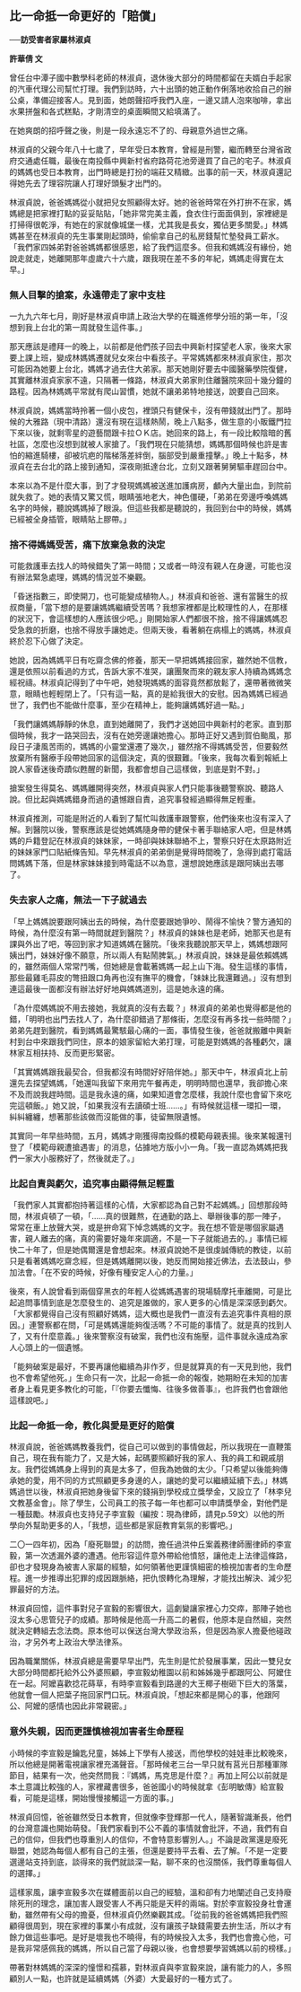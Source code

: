 ## 比一命抵一命更好的「賠償」

**──訪受害者家屬林淑貞**

**許華倩 文**

曾任台中潭子國中數學科老師的林淑貞，退休後大部分的時間都留在夫婿白手起家的汽車代理公司幫忙打理。我們到訪時，六十出頭的她正動作俐落地收拾自己的辦公桌，準備迎接客人。見到面，她朗聲招呼我們入座，一邊又請人泡來咖啡，拿出水果拼盤和各式糕點，才剛清空的桌面瞬間又給填滿了。

在她爽朗的招呼聲之後，則是一段永遠忘不了的、母親意外過世之痛。

林淑貞的父親今年八十七歲了，早年受日本教育，曾經是刑警，繼而轉至台灣省政府交通處任職，最後在南投縣中興新村省府路荷花池旁邊買了自己的宅子。林淑貞的媽媽也受日本教育，出門時總是打扮的端莊又精緻。出事的前一天，林淑貞還記得她先去了理容院讓人打理好頭髮才出門的。

林淑貞說，爸爸媽媽從小就把兒女照顧得太好。她的爸爸時常在外打拚不在家，媽媽總是把家裡打點的妥妥貼貼，「她非常完美主義，食衣住行面面俱到，家裡總是打掃得很乾淨，有她在的家就像城堡一樣，尤其我是長女，獨佔更多關愛。」林媽媽甚至在林淑貞的先生事業剛起頭時，偷偷拿自己的私房錢幫忙墊發員工薪水。「我們家四姊弟對爸爸媽媽都很感恩，給了我們這麼多。但我和媽媽沒有緣份，她說走就走，她離開那年虛歲六十六歲，跟我現在差不多的年紀，媽媽走得實在太早。」

### 無人目擊的搶案，永遠帶走了家中支柱

一九九六年七月，剛好是林淑貞申請上政治大學的在職進修學分班的第一年，「沒想到我上台北的第一周就發生這件事。」

那天應該是禮拜一的晚上，以前都是他們孩子回去中興新村探望老人家，後來大家要上課上班，變成林媽媽遷就兒女來台中看孩子。平常媽媽都來林淑貞家住，那次可能因為她要上台北，媽媽才過去住大弟家。那天她剛好要去中國醫藥學院復健，其實離林淑貞家家不遠，只隔著一條路，林淑貞大弟家則住離醫院來回十幾分鐘的路程。因為林媽媽平常就有爬山習慣，她就不讓弟弟特地接送，說要自己回來。

林淑貞說，媽媽當時拎著一個小皮包，裡頭只有健保卡，沒有帶錢就出門了。那時候的大雅路（現中清路）還沒有現在這樣熱鬧，晚上八點多，做生意的小販鐵門拉下來以後，就剩零星的遊藝間跟卡拉ＯＫ店。她回來的路上，有一段比較陰暗的舊社區，怎麼也沒想到就被人家搶了。「我們現在只能猜想，媽媽那個時候也許是害怕的縮進騎樓，卻被坑疤的階梯落差絆倒，腦部受到嚴重撞擊。」晚上十點多，林淑貞在去台北的路上接到通知，深夜剛抵達台北，立刻又跟著舅舅驅車趕回台中。

本來以為不是什麼大事，到了才發現媽媽被送進加護病房，顱內大量出血，到院前就失救了。她的表情又驚又慌，眼睛張地老大，神色僵硬，「弟弟在旁邊呼喚媽媽名字的時候，聽說媽媽掉了眼淚。但這些我都是聽說的，我回到台中的時候，媽媽已經被全身插管，眼睛貼上膠帶。」

### 捨不得媽媽受苦，痛下放棄急救的決定

可能救護車去找人的時候錯失了第一時間；又或者一時沒有親人在身邊，可能也沒有辦法緊急處理，媽媽的情況並不樂觀。

「昏迷指數三，即使開刀，也可能變成植物人。」林淑貞和爸爸、還有當醫生的叔叔商量，「當下想的是要讓媽媽繼續受苦嗎？我想家裡都是比較理性的人，在那樣的狀況下，會這樣想的人應該很少吧。」剛開始家人們都很不捨，捨不得讓媽媽忍受急救的折磨，也捨不得放手讓她走。但兩天後，看著躺在病榻上的媽媽，林淑貞終於忍下心做了決定。

她說，因為媽媽平日有吃齋念佛的修養，那天一早把媽媽接回家，雖然她不信教，還是依照以前看過的方式，告訴大家不准哭，讓團聚而來的親友家人持續為媽媽念經祝禱。林淑貞記得到了中午吧，她發現媽媽的面容竟然都放鬆了，還帶著微微笑意，眼睛也輕輕閉上了。「只有這一點，真的是給我很大的安慰。因為媽媽已經過世了，我們也不能做什麼事，至少在精神上，能夠讓媽媽好過一點。」

「我們讓媽媽靜靜的休息，直到她離開了，我們才送她回中興新村的老家。直到那個時候，我才一路哭回去，沒有在她旁邊讓她擔心。那時正好又遇到賀伯颱風，那段日子淒風苦雨的，媽媽的小靈堂還遷了幾次，」雖然捨不得媽媽受苦，但要毅然放棄所有醫療手段帶她回家的這個決定，真的很艱難。「後來，我每次看到報紙上說人家昏迷後奇蹟似甦醒的新聞，我都會想自己這樣做，到底是對不對。」

搶案發生得莫名、媽媽離開得突然，林淑貞與家人們只能事後聽警察說、聽路人說。但比起與媽媽錯身而過的遺憾跟自責，追究事發經過顯得無足輕重。

林淑貞推測，可能是附近的人看到了幫忙叫救護車跟警察，他們後來也沒有深入了解。到醫院以後，警察應該是從她媽媽隨身帶的健保卡著手聯絡家人吧，但是林媽媽的戶籍登記在林淑貞的妹妹家，一時卻與妹妹聯絡不上，警察只好在太原路附近的妹妹家門口貼紙條告知。早先林淑貞的弟弟倒是覺得時間晚了，急得到處打電話問媽媽下落，但是林家妹妹接到時電話不以為意，還想說她應該是跟阿姨出去哪了。

### 失去家人之痛，無法一下子就過去

「早上媽媽說要跟阿姨出去的時候，為什麼要跟她爭吵、鬧得不愉快？警方通知的時候，為什麼沒有第一時間就趕到醫院？」林淑貞的妹妹也是老師，她那天也是有課與外出了吧，等回到家才知道媽媽在醫院。「後來我聽說那天早上，媽媽想跟阿姨出門，妹妹好像不願意，所以兩人有點鬧脾氣。」林淑貞說，妹妹是最依賴媽媽的，雖然兩個人常常鬥嘴，但她總是會載著媽媽一起上山下海。發生這樣的事情，那些最雞毛蒜皮的彆扭跟口角再也沒有撫平的機會，「妹妹比我還難過。」沒有想到連這最後一面都沒有辦法好好地與媽媽道別，這是她永遠的痛。

「為什麼媽媽說不用去接她，我就真的沒有去載？」林淑貞的弟弟也覺得都是他的錯，「明明也出門去找人了，為什麼卻錯過了那條街，怎麼沒有再多找一些時間？」弟弟先趕到醫院，看到媽媽最驚駭最心痛的一面，事情發生後，爸爸就搬離中興新村到台中來跟我們同住，原本的娘家留給大弟打理，可能是對媽媽的各種虧欠，讓林家互相扶持、反而更形緊密。

「其實媽媽跟我最契合，但我都沒有時間好好陪伴她。」那天中午，林淑貞北上前還先去探望媽媽，「她還叫我留下來用完午餐再走，明明時間也還早，我卻擔心來不及而說我趕時間。這是我永遠的痛，如果知道會怎麼樣，我說什麼也會留下來吃完這頓飯。」她又說，「如果我沒有去讀碩士班……。」有時候就這樣一環扣一環，糾糾纏纏，想著那些該做而沒能做的事，徒留無限遺憾。

其實同一年早些時間，五月，媽媽才剛獲得南投縣的模範母親表揚。後來某報還刊登了「模範母親遭搶遇害」的消息，佔據地方版小小一角。「我一直認為媽媽把我們一家大小服務好了，然後就走了。」

### 比起自責與虧欠，追究事由顯得無足輕重

「我們家人其實都抱持著這樣的心情，大家都認為自己對不起媽媽。」回想那段時間，林淑貞頓了一頓，「……真的很難熬，在通勤的路上、舉辦後事的那一陣子，常常在車上放聲大哭，或是拚命寫下悼念媽媽的文字。我在想不管是哪個家屬遇害，親人離去的痛，真的需要好幾年來調適，不是一下子就能過去的。」事情已經快二十年了，但是她偶爾還是會想起來。林淑貞說她不是很虔誠傳統的教徒，以前只是看著媽媽吃齋念經，但是媽媽離開以後，她反而開始接近佛法，去法鼓山，參加法會。「在不安的時候，好像有種安定人心的力量。」

後來，有人說曾看到兩個穿黑衣的年輕人從媽媽遇害的現場騎摩托車離開，可是比起追問事情到底是怎麼發生的、追究是誰做的，家人更多的心情是深深感到虧欠。「大家都覺得自己沒有照顧好媽媽，這大概也是我們一直沒有去追究事件真相的原因。」連警察都在問，「可是媽媽還能夠復活嗎？不可能的事情了。就是真的找到人了，又有什麼意義。」後來警察沒有破案，我們也沒有施壓，這件事就永遠成為家人心頭上的一個遺憾。

「能夠破案是最好，不要再讓他繼續為非作歹，但是就算真的有一天見到他，我們也不會希望他死。」生命只有一次，比起一命抵一命的報復，她期盼在未知的加害者身上看見更多教化的可能，「『你要去懺悔、往後多做善事』，也許我們也會跟他這樣說吧。」

### 比起一命抵一命，教化與愛是更好的賠償

林淑貞說，爸爸媽媽教養我們，從自己可以做到的事情做起，所以我現在一直鞭策自己，現在我有能力了，又是大姊，起碼要照顧好我的家人、我的員工和親戚朋友。我們從媽媽身上得到的真是太多了，但我為她做的太少。「只希望以後能夠傳承她的愛，用不同的方式照顧更多身邊的人，讓她的愛可以繼續延續下去。」林媽媽過世以後，林淑貞把她身後留下來的錢捐到學校成立獎學金，又設立了「林李兒文教基金會」。除了學生，公司員工的孩子每一年也都可以申請獎學金，對他們是一種鼓勵。林淑貞也支持兒子李宣毅（編按：現為律師，請見p.59文）以他的所學向外幫助更多的人，「我想，這些都是家庭教育氣氛的影響吧。」

二〇一四年初，因為「廢死聯盟」的訪問，擔任過洪仲丘案義務律師團律師的李宣毅，第一次透漏外婆的遭遇。他形容這件意外帶給他憤怒，讓他走上法律這條路，卻也才發現身為被害人家屬的經驗，如何領著他更謹慎細密的檢視加害者的生命歷程。進一步推導出犯罪的成因跟脈絡，把仇恨轉化為理解，才能找出解決、減少犯罪最好的方法。

林淑貞回憶，這件事對兒子宣毅的影響很大，這劇變讓家裡心力交瘁，那陣子她也沒太多心思管兒子的成績。那時候是他高一升高二的暑假，他原本是自然組，突然就決定轉組去念法商。原本他可以保送台灣大學政治系，但是因為家人擔憂他碰政治，才另外考上政治大學法律系。

因為職業關係，林淑貞總是需要早早出門，先生則是忙於發展事業，因此一雙兒女大部分時間都托給外公外婆照顧，李宣毅幼稚園以前和姊姊幾乎都跟阿公、阿嬤住在一起。阿嬤喜歡捻花蒔草，有時李宣毅看到路邊的大王椰子樹砸下巨大的落葉，他就會一個人把葉子拖回家門口玩。林淑貞說，「想起來都是開心的事，他跟阿公、阿嬤的感情也因此非常親密。」

### 意外失親，因而更謹慎檢視加害者生命歷程

小時候的李宣毅是鑰匙兒童，姊姊上下學有人接送，而他學校的娃娃車比較晚來，所以他總是開著電視讓家裡充滿聲音。「那時候老三台一早只就有莒光日那種軍隊節目，結果有一次，他突然問我：『媽媽，馬克思是什麼？』再加上阿公以前就是本土意識比較強的人，家裡藏書很多，爸爸國小的時候就拿《彭明敏傳》給宣毅看，可能是這樣，開始慢慢接觸這一方面的事。」

林淑貞回憶，爸爸雖然受日本教育，但就像李登輝那一代人，隨著智識漸長，他們的台灣意識也開始萌發。「我們家看到不公不義的事情就會批評，不過，我們有自己的信仰，但我們也尊重別人的信仰，不會特意影響別人。」不論是政黨還是廢死聯盟，她認為每個人都有自己的主張，但還是要持平去看、去了解。「不是一定要選邊站支持到底，談得來的我們就談深一點，聊不來的也沒關係，我們尊重每個人的選擇。」

這樣家風，讓李宣毅多次在媒體面前以自己的經驗，溫和卻有力地闡述自己支持廢除死刑的理念，讓加害人跟受害人不再只能是天秤的兩端。對於李宣毅投身社會運動，雖然帶有父母的擔憂，但林淑貞仍然樂觀其成。「從前我的爸爸媽媽把我們照顧得很周到，現在家裡的事業小有成就，沒有讓孩子缺錢需要去拚生活，所以才有餘力做這些事吧。是好是壞我也不曉得，有的時候投入太多，我們也會擔心他，可是我非常感佩我的媽媽，所以自己當了母親以後，也會想要學習媽媽以前的榜樣。」

帶著對林媽媽的深深的憧憬和孺慕，對林淑貞與李宣毅來說，讓有能力的人，多照顧別人一點，也許就是延續媽媽（外婆）大愛最好的一種方式了。
